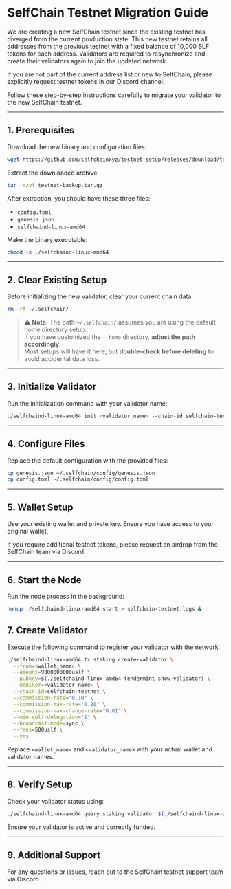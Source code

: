 # SelfChain Testnet Migration Guide

We are creating a new SelfChain testnet since the existing testnet has diverged from the current production state. This new testnet retains all addresses from the previous testnet with a fixed balance of 10,000 SLF tokens for each address. Validators are required to resynchronize and create their validators again to join the updated network.

If you are not part of the current address list or new to SelfChain, please explicitly request testnet tokens in our Discord channel.

Follow these step-by-step instructions carefully to migrate your validator to the new SelfChain testnet.

---

## 1. Prerequisites

Download the new binary and configuration files:

```bash
wget https://github.com/selfchainxyz/testnet-setup/releases/download/testnet-v1.0.1/testnet-backup.tar.gz
```

Extract the downloaded archive:

```bash
tar -xzvf testnet-backup.tar.gz
```

After extraction, you should have these three files:

* `config.toml`
* `genesis.json`
* `selfchaind-linux-amd64`

Make the binary executable:

```bash
chmod +x ./selfchaind-linux-amd64
```

---

## 2. Clear Existing Setup

Before initializing the new validator, clear your current chain data:

```bash
rm -rf ~/.selfchain/
```
> **⚠️ Note:** The path `~/.selfchain/` assumes you are using the default home directory setup.  
> If you have customized the `--home` directory, **adjust the path accordingly**.  
> Most setups will have it here, but **double-check before deleting** to avoid accidental data loss.

---

## 3. Initialize Validator

Run the initialization command with your validator name:

```bash
./selfchaind-linux-amd64 init <validator_name> --chain-id selfchain-testnet
```

---

## 4. Configure Files

Replace the default configuration with the provided files:

```bash
cp genesis.json ~/.selfchain/config/genesis.json
cp config.toml ~/.selfchain/config/config.toml
```

---

## 5. Wallet Setup

Use your existing wallet and private key. Ensure you have access to your original wallet.

If you require additional testnet tokens, please request an airdrop from the SelfChain team via Discord.

---

## 6. Start the Node

Run the node process in the background:

```bash
nohup ./selfchaind-linux-amd64 start > selfchain-testnet.logs &
```

## 7. Create Validator

Execute the following command to register your validator with the network:

```bash
./selfchaind-linux-amd64 tx staking create-validator \
  --from=<wallet_name> \
  --amount=9000000000uslf \
  --pubkey=$(./selfchaind-linux-amd64 tendermint show-validator) \
  --moniker=<validator_name> \
  --chain-id=selfchain-testnet \
  --commission-rate="0.10" \
  --commission-max-rate="0.20" \
  --commission-max-change-rate="0.01" \
  --min-self-delegation="1" \
  --broadcast-mode=sync \
  --fees=500uslf \
  --yes
```

Replace `<wallet_name>` and `<validator_name>` with your actual wallet and validator names.

---

## 8. Verify Setup

Check your validator status using:

```bash
./selfchaind-linux-amd64 query staking validator $(./selfchaind-linux-amd64 keys show <wallet_name> --bech val -a)
```

Ensure your validator is active and correctly funded.

---

## 9. Additional Support

For any questions or issues, reach out to the SelfChain testnet support team via Discord.
